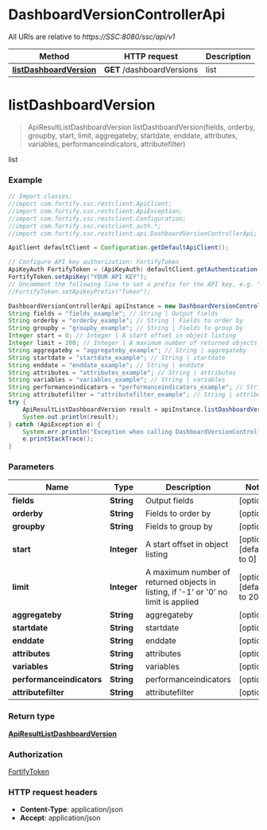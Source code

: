 # DashboardVersionControllerApi

All URIs are relative to *https://SSC:8080/ssc/api/v1*

Method | HTTP request | Description
------------- | ------------- | -------------
[**listDashboardVersion**](DashboardVersionControllerApi.md#listDashboardVersion) | **GET** /dashboardVersions | list


<a name="listDashboardVersion"></a>
# **listDashboardVersion**
> ApiResultListDashboardVersion listDashboardVersion(fields, orderby, groupby, start, limit, aggregateby, startdate, enddate, attributes, variables, performanceindicators, attributefilter)

list

### Example
```java
// Import classes:
//import com.fortify.ssc.restclient.ApiClient;
//import com.fortify.ssc.restclient.ApiException;
//import com.fortify.ssc.restclient.Configuration;
//import com.fortify.ssc.restclient.auth.*;
//import com.fortify.ssc.restclient.api.DashboardVersionControllerApi;

ApiClient defaultClient = Configuration.getDefaultApiClient();

// Configure API key authorization: FortifyToken
ApiKeyAuth FortifyToken = (ApiKeyAuth) defaultClient.getAuthentication("FortifyToken");
FortifyToken.setApiKey("YOUR API KEY");
// Uncomment the following line to set a prefix for the API key, e.g. "Token" (defaults to null)
//FortifyToken.setApiKeyPrefix("Token");

DashboardVersionControllerApi apiInstance = new DashboardVersionControllerApi();
String fields = "fields_example"; // String | Output fields
String orderby = "orderby_example"; // String | Fields to order by
String groupby = "groupby_example"; // String | Fields to group by
Integer start = 0; // Integer | A start offset in object listing
Integer limit = 200; // Integer | A maximum number of returned objects in listing, if '-1' or '0' no limit is applied
String aggregateby = "aggregateby_example"; // String | aggregateby
String startdate = "startdate_example"; // String | startdate
String enddate = "enddate_example"; // String | enddate
String attributes = "attributes_example"; // String | attributes
String variables = "variables_example"; // String | variables
String performanceindicators = "performanceindicators_example"; // String | performanceindicators
String attributefilter = "attributefilter_example"; // String | attributefilter
try {
    ApiResultListDashboardVersion result = apiInstance.listDashboardVersion(fields, orderby, groupby, start, limit, aggregateby, startdate, enddate, attributes, variables, performanceindicators, attributefilter);
    System.out.println(result);
} catch (ApiException e) {
    System.err.println("Exception when calling DashboardVersionControllerApi#listDashboardVersion");
    e.printStackTrace();
}
```

### Parameters

Name | Type | Description  | Notes
------------- | ------------- | ------------- | -------------
 **fields** | **String**| Output fields | [optional]
 **orderby** | **String**| Fields to order by | [optional]
 **groupby** | **String**| Fields to group by | [optional]
 **start** | **Integer**| A start offset in object listing | [optional] [default to 0]
 **limit** | **Integer**| A maximum number of returned objects in listing, if &#39;-1&#39; or &#39;0&#39; no limit is applied | [optional] [default to 200]
 **aggregateby** | **String**| aggregateby | [optional]
 **startdate** | **String**| startdate | [optional]
 **enddate** | **String**| enddate | [optional]
 **attributes** | **String**| attributes | [optional]
 **variables** | **String**| variables | [optional]
 **performanceindicators** | **String**| performanceindicators | [optional]
 **attributefilter** | **String**| attributefilter | [optional]

### Return type

[**ApiResultListDashboardVersion**](ApiResultListDashboardVersion.md)

### Authorization

[FortifyToken](../README.md#FortifyToken)

### HTTP request headers

 - **Content-Type**: application/json
 - **Accept**: application/json


